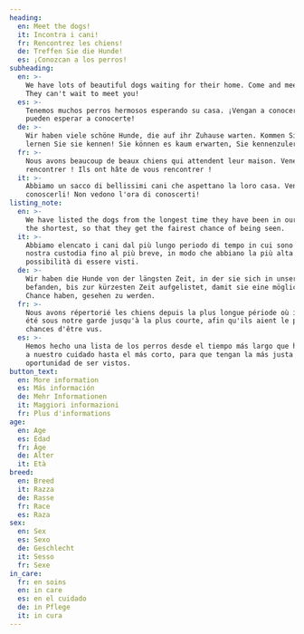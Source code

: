 ```yaml
---
heading:
  en: Meet the dogs!
  it: Incontra i cani!
  fr: Rencontrez les chiens!
  de: Treffen Sie die Hunde!
  es: ¡Conozcan a los perros!
subheading:
  en: >-
    We have lots of beautiful dogs waiting for their home. Come and meet them!
    They can't wait to meet you!
  es: >-
    Tenemos muchos perros hermosos esperando su casa. ¡Vengan a conocerlos! ¡No
    pueden esperar a conocerte!
  de: >-
    Wir haben viele schöne Hunde, die auf ihr Zuhause warten. Kommen Sie und
    lernen Sie sie kennen! Sie können es kaum erwarten, Sie kennenzulernen!
  fr: >-
    Nous avons beaucoup de beaux chiens qui attendent leur maison. Venez les
    rencontrer ! Ils ont hâte de vous rencontrer !
  it: >-
    Abbiamo un sacco di bellissimi cani che aspettano la loro casa. Venite a
    conoscerli! Non vedono l'ora di conoscerti!
listing_note:
  en: >-
    We have listed the dogs from the longest time they have been in our care to
    the shortest, so that they get the fairest chance of being seen.
  it: >-
    Abbiamo elencato i cani dal più lungo periodo di tempo in cui sono stati in
    nostra custodia fino al più breve, in modo che abbiano la più alta
    possibilità di essere visti.
  de: >-
    Wir haben die Hunde von der längsten Zeit, in der sie sich in unserer Obhut
    befanden, bis zur kürzesten Zeit aufgelistet, damit sie eine möglichst gute
    Chance haben, gesehen zu werden.
  fr: >-
    Nous avons répertorié les chiens depuis la plus longue période où ils ont
    été sous notre garde jusqu'à la plus courte, afin qu'ils aient le plus de
    chances d'être vus.
  es: >-
    Hemos hecho una lista de los perros desde el tiempo más largo que han estado
    a nuestro cuidado hasta el más corto, para que tengan la más justa
    oportunidad de ser vistos.
button_text:
  en: More information
  es: Más información
  de: Mehr Informationen
  it: Maggiori informazioni
  fr: Plus d'informations
age:
  en: Age
  es: Edad
  fr: Âge
  de: Alter
  it: Età
breed:
  en: Breed
  it: Razza
  de: Rasse
  fr: Race
  es: Raza
sex:
  en: Sex
  es: Sexo
  de: Geschlecht
  it: Sesso
  fr: Sexe
in_care:
  fr: en soins
  en: in care
  es: en el cuidado
  de: in Pflege
  it: in cura
---
```


